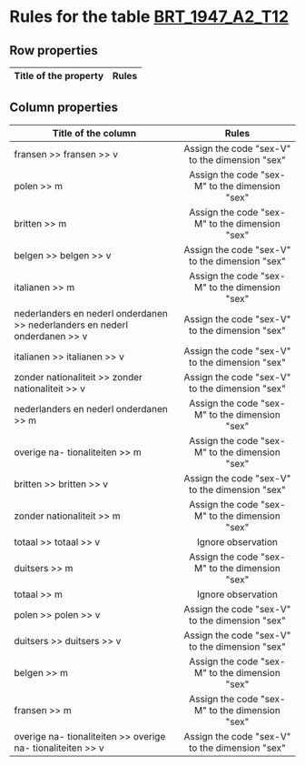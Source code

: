 # Rules for the table [BRT_1947_A2_T12](https://github.com/cgueret/DataDump/blob/master/xls-marked/BRT_1947_A2_T12_marked.xls?raw=true)
## Row properties
| Title of the property | Rules |
| --------------------- |:-----:|
## Column properties
| Title of the column | Rules |
| --------------------- |:-----:|
| fransen >> fransen >> v | Assign the code "sex-V" to the dimension "sex" |
| polen >> m | Assign the code "sex-M" to the dimension "sex" |
| britten >> m | Assign the code "sex-M" to the dimension "sex" |
| belgen >> belgen >> v | Assign the code "sex-V" to the dimension "sex" |
| italianen >> m | Assign the code "sex-M" to the dimension "sex" |
| nederlanders en nederl onderdanen >> nederlanders en nederl onderdanen >> v | Assign the code "sex-V" to the dimension "sex" |
| italianen >> italianen >> v | Assign the code "sex-V" to the dimension "sex" |
| zonder nationaliteit >> zonder nationaliteit >> v | Assign the code "sex-V" to the dimension "sex" |
| nederlanders en nederl onderdanen >> m | Assign the code "sex-M" to the dimension "sex" |
| overige na- tionaliteiten >> m | Assign the code "sex-M" to the dimension "sex" |
| britten >> britten >> v | Assign the code "sex-V" to the dimension "sex" |
| zonder nationaliteit >> m | Assign the code "sex-M" to the dimension "sex" |
| totaal >> totaal >> v | Ignore observation |
| duitsers >> m | Assign the code "sex-M" to the dimension "sex" |
| totaal >> m | Ignore observation |
| polen >> polen >> v | Assign the code "sex-V" to the dimension "sex" |
| duitsers >> duitsers >> v | Assign the code "sex-V" to the dimension "sex" |
| belgen >> m | Assign the code "sex-M" to the dimension "sex" |
| fransen >> m | Assign the code "sex-M" to the dimension "sex" |
| overige na- tionaliteiten >> overige na- tionaliteiten >> v | Assign the code "sex-V" to the dimension "sex" |
